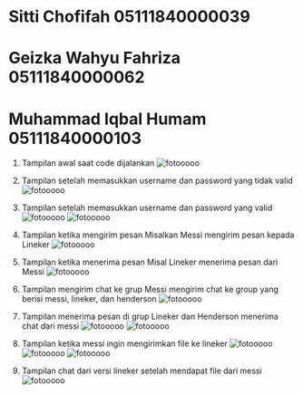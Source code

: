 # Sitti Chofifah 05111840000039
# Geizka Wahyu Fahriza 05111840000062
# Muhammad Iqbal Humam 05111840000103

1. Tampilan awal saat code dijalankan
  ![fotooooo](https://github.com/LarV123/Pemrograman_Jaringan_E_Kelompok_4/tree/master/Tugas%20Chat/screenshot/1.png)

2. Tampilan setelah memasukkan username dan password yang tidak valid
  ![fotooooo](https://github.com/LarV123/Pemrograman_Jaringan_E_Kelompok_4/tree/master/Tugas%20Chat/screenshot/2.png)

3. Tampilan setelah memasukkan username dan password yang valid
  ![fotooooo](https://github.com/LarV123/Pemrograman_Jaringan_E_Kelompok_4/tree/master/Tugas%20Chat/screenshot/3.png)
  ![fotooooo](https://github.com/LarV123/Pemrograman_Jaringan_E_Kelompok_4/tree/master/Tugas%20Chat/screenshot/4.png)

4. Tampilan ketika mengirim pesan
   Misalkan Messi mengirim pesan kepada Lineker
  ![fotooooo](https://github.com/LarV123/Pemrograman_Jaringan_E_Kelompok_4/tree/master/Tugas%20Chat/screenshot/5.png)

5. Tampilan ketika menerima pesan
   Misal Lineker menerima pesan dari Messi
  ![fotooooo](https://github.com/LarV123/Pemrograman_Jaringan_E_Kelompok_4/tree/master/Tugas%20Chat/screenshot/6.png)

6. Tampilan mengirim chat ke grup
   Messi mengirim chat ke group yang berisi messi, lineker, dan henderson
  ![fotooooo](https://github.com/LarV123/Pemrograman_Jaringan_E_Kelompok_4/tree/master/Tugas%20Chat/screenshot/7.png)

7. Tampilan menerima pesan di grup
   Lineker dan Henderson menerima chat dari messi
  ![fotooooo](https://github.com/LarV123/Pemrograman_Jaringan_E_Kelompok_4/tree/master/Tugas%20Chat/screenshot/8.png)
  ![fotooooo](https://github.com/LarV123/Pemrograman_Jaringan_E_Kelompok_4/tree/master/Tugas%20Chat/screenshot/9.png)

8. Tampilan ketika messi ingin mengirimkan file ke lineker
  ![fotooooo](https://github.com/LarV123/Pemrograman_Jaringan_E_Kelompok_4/tree/master/Tugas%20Chat/screenshot/10.png)
  ![fotooooo](https://github.com/LarV123/Pemrograman_Jaringan_E_Kelompok_4/tree/master/Tugas%20Chat/screenshot/11.png)
  ![fotooooo](https://github.com/LarV123/Pemrograman_Jaringan_E_Kelompok_4/tree/master/Tugas%20Chat/screenshot/12.png)

9. Tampilan chat dari versi lineker setelah mendapat file dari messi
  ![fotooooo](https://github.com/LarV123/Pemrograman_Jaringan_E_Kelompok_4/tree/master/Tugas%20Chat/screenshot/13.png)
